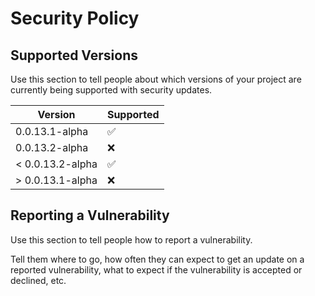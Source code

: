 # Security Policy

## Supported Versions

Use this section to tell people about which versions of your project are
currently being supported with security updates.

| Version | Supported          |
| ------- | ------------------ |
| 0.0.13.1-alpha | :white_check_mark: |
| 0.0.13.2-alpha | :x:                |
| < 0.0.13.2-alpha | :white_check_mark: |
| > 0.0.13.1-alpha | :x:                |

## Reporting a Vulnerability

Use this section to tell people how to report a vulnerability.

Tell them where to go, how often they can expect to get an update on a
reported vulnerability, what to expect if the vulnerability is accepted or
declined, etc.
